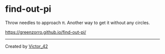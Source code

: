 # find-out-pi

Throw needles to approach π. Another way to get it without any circles.

https://greenzorro.github.io/find-out-pi/

---

Created by [Victor_42](https://victor42.work/)
